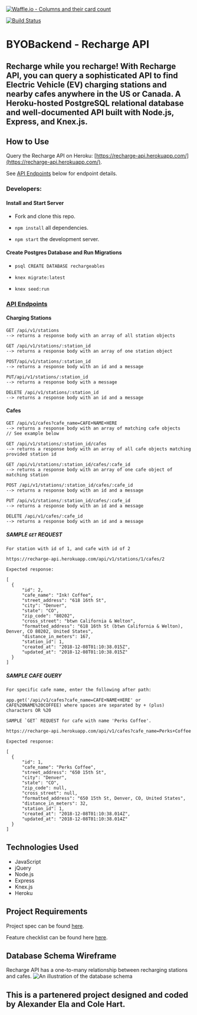 [![Waffle.io - Columns and their card count](https://badge.waffle.io/colehart/BYOBackend.svg?columns=all)](https://waffle.io/colehart/BYOBackend)

[![Build Status](https://travis-ci.org/colehart/BYOBackend.svg?branch=master)](https://travis-ci.org/colehart/BYOBackend)

# BYOBackend - Recharge API

## Recharge while you recharge! With Recharge API, you can query a sophisticated API to find Electric Vehicle (EV) charging stations and nearby cafes anywhere in the US or Canada. A Heroku-hosted PostgreSQL relational database and well-documented API built with Node.js, Express, and Knex.js.

## How to Use
Query the Recharge API on Heroku: [https://recharge-api.herokuapp.com/](https://recharge-api.herokuapp.com/).

See [API Endpoints](#api-endpoints) below for endpoint details.

### Developers:
#### Install and Start Server
* Fork and clone this repo.

* `npm install` all dependencies.

* `npm start` the development server.

#### Create Postgres Database and Run Migrations
* `psql CREATE DATABASE rechargeables`

* `knex migrate:latest`

* `knex seed:run`

### [API Endpoints](#api-endpoints)
#### Charging Stations
```
GET /api/v1/stations
--> returns a response body with an array of all station objects

GET /api/v1/stations/:station_id
--> returns a response body with an array of one station object

POST/api/v1/stations/:station_id
--> returns a response body with an id and a message

PUT/api/v1/stations/:station_id
--> returns a response body with a message

DELETE /api/v1/stations/:station_id
--> returns a response body with an id and a message
```
#### Cafes
```
GET /api/v1/cafes?cafe_name=CAFE+NAME+HERE
--> returns a response body with an array of matching cafe objects
// See example below

GET /api/v1/stations/:station_id/cafes
--> returns a response body with an array of all cafe objects matching provided station id

GET /api/v1/stations/:station_id/cafes/:cafe_id
--> returns a response body with an array of one cafe object of matching station

POST /api/v1/stations/:station_id/cafes/:cafe_id
--> returns a response body with an id and a message

PUT /api/v1/stations/:station_id/cafes/:cafe_id
--> returns a response body with an id and a message

DELETE /api/v1/cafes/:cafe_id
--> returns a response body with an id and a message

```
##### SAMPLE `GET` REQUEST
```
For station with id of 1, and cafe with id of 2

https://recharge-api.herokuapp.com/api/v1/stations/1/cafes/2

Expected response:

[
  {
      "id": 2,
      "cafe_name": "Ink! Coffee",
      "street_address": "618 16th St",
      "city": "Denver",
      "state": "CO",
      "zip_code": "80202",
      "cross_street": "btwn California & Welton",
      "formatted_address": "618 16th St (btwn California & Welton), Denver, CO 80202, United States",
      "distance_in_meters": 167,
      "station_id": 1,
      "created_at": "2018-12-08T01:10:38.015Z",
      "updated_at": "2018-12-08T01:10:38.015Z"
  }
]
```
##### SAMPLE CAFE QUERY
```
For specific cafe name, enter the following after path:

app.get('/api/v1/cafes?cafe_name=CAFE+NAME+HERE' or CAFE%20NAME%20COFFEE) where spaces are separated by + (plus) characters OR %20

SAMPLE `GET` REQUEST for cafe with name 'Perks Coffee'.

https://recharge-api.herokuapp.com/api/v1/cafes?cafe_name=Perks+Coffee

Expected response:

[
  {
      "id": 1,
      "cafe_name": "Perks Coffee",
      "street_address": "650 15th St",
      "city": "Denver",
      "state": "CO",
      "zip_code": null,
      "cross_street": null,
      "formatted_address": "650 15th St, Denver, CO, United States",
      "distance_in_meters": 32,
      "station_id": 1,
      "created_at": "2018-12-08T01:10:38.014Z",
      "updated_at": "2018-12-08T01:10:38.014Z"
  }
]
```


## Technologies Used
- JavaScript
- jQuery
- Node.js
- Express
- Knex.js
- Heroku

## Project Requirements
Project spec can be found [here](http://frontend.turing.io/projects/build-your-own-backend.html).

Feature checklist can be found here [here](http://frontend.turing.io/projects/byob/backend-feature-checklist.html).

## Database Schema Wireframe
Recharge API has a one-to-many relationship between recharging stations and cafes.
![An illustration of the database schema](https://raw.githubusercontent.com/colehart/BYOBackend/master/public/assets/images/rechargeSchema.png "Database schema")


## This is a partenered project designed and coded by Alexander Ela and Cole Hart.

